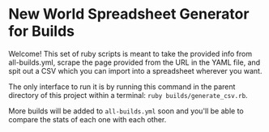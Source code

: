 # New World Spreadsheet Generator for Builds
Welcome! This set of ruby scripts is meant to take the provided info from all-builds.yml, scrape the page provided from the URL in the YAML file, and spit out a CSV which you can import into a spreadsheet wherever you want.

The only interface to run it is by running this command in the parent directory of this project within a terminal: `ruby builds/generate_csv.rb`.

More builds will be added to `all-builds.yml` soon and you'll be able to compare the stats of each one with each other.